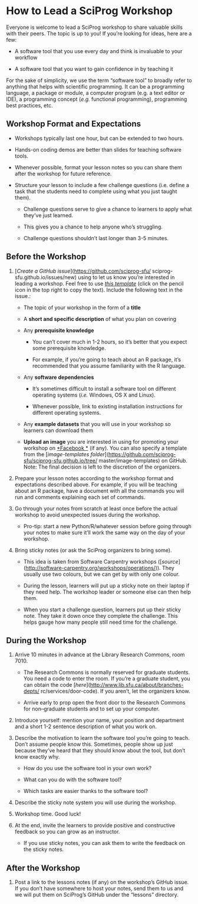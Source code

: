 How to Lead a SciProg Workshop
==============================

Everyone is welcome to lead a SciProg workshop to share valuable skills
with their peers. The topic is up to you! If you’re looking for ideas,
here are a few:

-   A software tool that you use every day and think is invaluable to 
your workflow

-   A software tool that you want to gain confidence in by teaching it

For the sake of simplicity, we use the term “software tool” to broadly
refer to anything that helps with scientific programming. It can be a
programming language, a package or module, a computer program (e.g. a
text editor or IDE), a programming concept (*e.g.* functional
programming), programming best practices, etc.

**Workshop Format** and Expectations
------------------------------------

-   Workshops typically last one hour, but can be extended to two hours.

-   Hands-on coding demos are better than slides for teaching software 
    tools.

-   Whenever possible, format your lesson notes so you can share them 
    after the workshop for future reference.

-   Structure your lesson to include a few challenge questions (i.e. 
    define a task that the students need to complete using what you 
    just taught them).

    -   Challenge questions serve to give a chance to learners to apply 
        what they’ve just learned.

    -   This gives you a chance to help anyone who’s struggling.

    -   Challenge questions shouldn’t last longer than 3-5 minutes.

Before the Workshop 
--------------------

1.  [*Create a GitHub issue*](https://github.com/sciprog-sfu/
    sciprog-sfu.github.io/issues/new) using to let us know you’re 
    interested in leading a workshop. Feel free to use [*this template*](
    https://github.com/sciprog-sfu/sciprog-sfu.github.io/issues/120) (click 
    on the pencil icon in the top right to copy the text). Include the 
    following text in the issue.:

    -   The topic of your workshop in the form of a **title**

    -   A **short and specific description** of what you plan on covering

    -   Any **prerequisite knowledge**

        -   You can’t cover much in 1-2 hours, so it’s better that you 
            expect some prerequisite knowledge.

        -   For example, if you’re going to teach about an R package, it’s 
            recommended that you assume familiarity with the R language.

    -   Any **software dependencies**

        -   It’s sometimes difficult to install a software tool on different 
            operating systems (*i.e.* Windows, OS X and Linux).

        -   Whenever possible, link to existing installation instructions for 
            different operating systems.

    -   Any **example datasets** that you will use in your workshop so learners can download them

    -   **Upload an image** you are interested in using for promoting your 
        workshop on [*Facebook *](https://www.facebook.com/groups/sciprog/)
        (if any). You can also specify a template from the [*image-templates 
        folder*](https://github.com/sciprog-sfu/sciprog-sfu.github.io/tree/
        master/image-templates) on GitHub. Note: The final decision is left 
        to the discretion of the organizers.

2.  Prepare your lesson notes according to the workshop format and 
    expectations described above. For example, if you will be teaching about 
    an R package, have a document with all the commands you will run and 
    comments explaining each set of commands.

3.  Go through your notes from scratch at least once before the actual 
    workshop to avoid unexpected issues during the workshop.

    -   Pro-tip: start a new Python/R/whatever session before going through 
        your notes to make sure it’ll work the same way on the day of your
        workshop.

4.  Bring sticky notes (or ask the SciProg organizers to bring some).

    -   This idea is taken from Software Carpentry workshops ([*source*]
        (http://software-carpentry.org/workshops/operations/)). They usually 
        use two colours, but we can get by with only one colour.

    -   During the lesson, learners will put up a sticky note on their laptop 
        if they need help. The workshop leader or someone else can then help 
        them.

    -   When you start a challenge question, learners put up their sticky 
        note. They take it down once they complete the challenge. This 
        helps gauge how many people still need time for the challenge.

**During the Workshop** 
------------------------

1.  Arrive 10 minutes in advance at the Library Research Commons, room 7010.

    -   The Research Commons is normally reserved for graduate students. You 
        need a code to enter the room. If you’re a graduate student, you can 
        obtain the code [*here*](http://www.lib.sfu.ca/about/branches-depts/
        rc/services/door-code). If you aren’t, let the organizers know.

    -   Arrive early to prop open the front door to the Research Commons for 
        non–graduate students and to set up your computer.

2.  Introduce yourself: mention your name, your position and department and 
    a short 1-2 sentence description of what you work on.

3.  Describe the motivation to learn the software tool you’re going to teach. 
    Don’t assume people know this. Sometimes, people show up just because 
    they’ve heard that they should know about the tool, but don’t know 
    exactly why.

    -   How do you use the software tool in your own work?

    -   What can you do with the software tool?

    -   Which tasks are easier thanks to the software tool?

4.  Describe the sticky note system you will use during the workshop.

5.  Workshop time. Good luck!

6.  At the end, invite the learners to provide positive and constructive 
    feedback so you can grow as an instructor.

    -   If you use sticky notes, you can ask them to write the feedback on 
        the sticky notes.

**After the Workshop** 
-----------------------

1.  Post a link to the lessons notes (if any) on the workshop’s GitHub issue. 
    If you don’t have somewhere to host your notes, send them to us and we 
    will put them on SciProg’s GitHub under the “lessons” directory.


